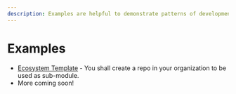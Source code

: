 ```yaml
---
description: Examples are helpful to demonstrate patterns of development.
---
```


# Examples

* [Ecosystem Template](https://github.com/AcalaNetwork/ecosystem-template/tree/f42c127bf10239821e1e7a56565cda4d64cd8d66) - You shall create a repo in your organization to be used as sub-module. 
* More coming soon!


